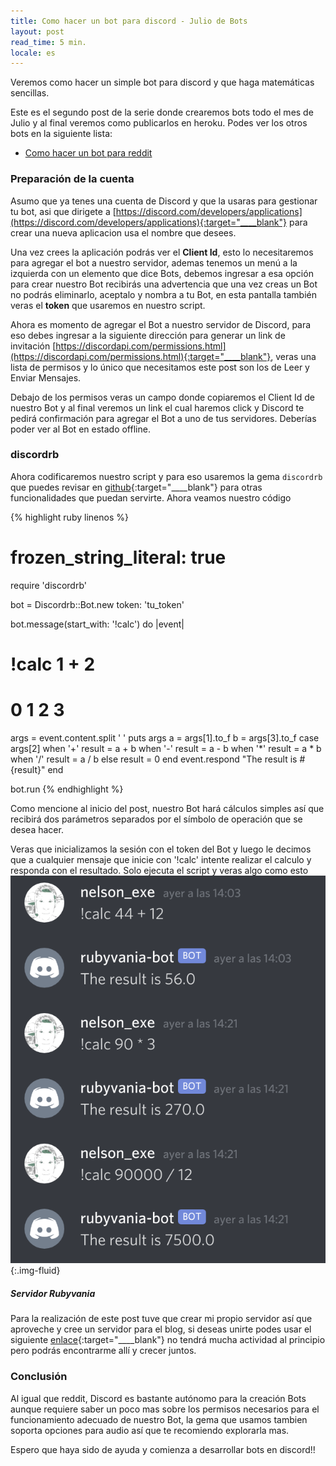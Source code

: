 ```yaml
---
title: Como hacer un bot para discord - Julio de Bots
layout: post
read_time: 5 min.
locale: es
---
```


Veremos como hacer un simple bot para discord y que haga matemáticas sencillas.

Este es el segundo post de la serie donde crearemos bots todo el mes de Julio y al final veremos como publicarlos en heroku. Podes ver los otros bots en la siguiente lista:
- [Como hacer un bot para reddit](/2020/07/04/reddit-bot.html)

### Preparación de la cuenta

Asumo que ya tenes una cuenta de Discord y que la usaras para gestionar tu bot, asi que dirigete a [https://discord.com/developers/applications](https://discord.com/developers/applications){:target="____blank"} para crear una nueva aplicacion usa el nombre que desees.

Una vez crees la aplicación podrás ver el **Client Id**, esto lo necesitaremos para agregar el bot a nuestro servidor, ademas tenemos un menú a la izquierda con un elemento que dice Bots, debemos ingresar a esa opción para crear nuestro Bot recibirás una advertencia que una vez creas un Bot no podrás eliminarlo, aceptalo y nombra a tu Bot, en esta pantalla también veras el **token** que usaremos en nuestro script.

Ahora es momento de agregar el Bot a nuestro servidor de Discord, para eso debes ingresar a la siguiente dirección para generar un link de invitación [https://discordapi.com/permissions.html](https://discordapi.com/permissions.html){:target="____blank"}, veras una lista de permisos y lo único que necesitamos este post son los de Leer y Enviar Mensajes.

Debajo de los permisos veras un campo donde copiaremos el Client Id de nuestro Bot y al final veremos un link el cual haremos click y Discord te pedirá confirmación para agregar el Bot a uno de tus servidores. Deberías poder ver al Bot en estado offline.

### discordrb

Ahora codificaremos nuestro script y para eso usaremos la gema `discordrb` que puedes revisar en [github](https://github.com/discordrb/discordrb){:target="____blank"} para otras funcionalidades que puedan servirte. Ahora veamos nuestro código

{% highlight ruby linenos %}
# frozen_string_literal: true

require 'discordrb'

bot = Discordrb::Bot.new token: 'tu_token'

bot.message(start_with: '!calc') do |event|
  # !calc 1 + 2
  #    0  1 2 3
  args = event.content.split ' '
  puts args
  a = args[1].to_f
  b = args[3].to_f
  case args[2]
  when '+'
    result = a + b
  when '-'
    result = a - b
  when '*'
    result = a * b
  when '/'
    result = a / b
  else
    result = 0
  end
  event.respond "The result is #{result}"
end

bot.run
{% endhighlight %}

Como mencione al inicio del post, nuestro Bot hará cálculos simples así que recibirá dos parámetros separados por el símbolo de operación que se desea hacer.

Veras que inicializamos la sesión con el token del Bot y luego le decimos que a cualquier mensaje que inicie con '!calc' intente realizar el calculo y responda con el resultado. Solo ejecuta el script y veras algo como esto
![rubyvania bot](/assets/images/posts/discord-bot/live.png){:.img-fluid}

##### Servidor Rubyvania

Para la realización de este post tuve que crear mi propio servidor así que aproveche y cree un servidor para el blog, si deseas unirte podes usar el siguiente [enlace](https://discord.gg/vnbCpUZ){:target="____blank"} no tendrá mucha actividad al principio pero podrás encontrarme allí y crecer juntos.

### Conclusión

Al igual que reddit, Discord es bastante autónomo para la creación Bots aunque requiere saber un poco mas sobre los permisos necesarios para el funcionamiento adecuado de nuestro Bot, la gema que usamos tambien soporta opciones para audio así que te recomiendo explorarla mas.

Espero que haya sido de ayuda y comienza a desarrollar bots en discord!!

